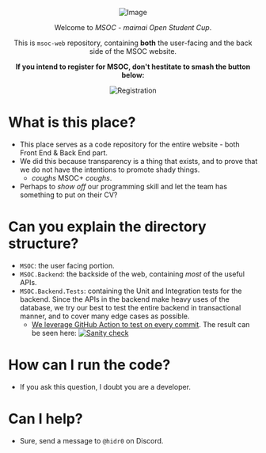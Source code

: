 <div align="center" id="headline">

![Image](https://raw.githubusercontent.com/team-nameless/msoc-web/main/MSOC/public/fac_1.png)

Welcome to *MSOC* - *maimai Open Student Cup*.

This is `msoc-web` repository, containing **both** the user-facing and the back side of the MSOC website.

**If you intend to register for MSOC, don't hestitate to smash the button below:**
  
![Registration](https://img.shields.io/badge/Registration-Coming%20Soon!-gray?labelColor=fdaa48&style=for-the-badge)

</div>

# What is this place?

- This place serves as a code repository for the entire website - both Front End & Back End part.
- We did this because transparency is a thing that exists, and to prove that we do not have the intentions to promote shady things.
  - *coughs* MSOC+ *coughs*.
- Perhaps to *show off* our programming skill and let the team has something to put on their CV? 

# Can you explain the directory structure?

- `MSOC`: the user facing portion.
- `MSOC.Backend`: the backside of the web, containing *most* of the useful APIs.
- `MSOC.Backend.Tests`: containing the Unit and Integration tests for the backend. Since the APIs in the backend make heavy uses of the database, we try our best to test the entire backend in transactional manner, and to cover many edge cases as possible. 
  - [We leverage GitHub Action to test on every commit](https://github.com/team-nameless/msoc-web/blob/main/.github/workflows/backend.yml). The result can be seen here: [![Sanity check](https://github.com/team-nameless/msoc-web/actions/workflows/backend.yml/badge.svg)](https://github.com/team-nameless/msoc-web/actions/workflows/backend.yml)

# How can I run the code?

- If you ask this question, I doubt you are a developer.

# Can I help?

- Sure, send a message to `@hidr0` on Discord.
